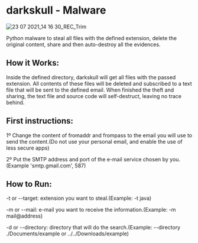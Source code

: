 # darkskull - Malware 

![23 07 2021_14 16 30_REC_Trim](https://user-images.githubusercontent.com/65406173/126818664-e8a439ed-33de-4e78-88e2-8eff28a1cd34.gif)

Python malware to steal all files with the defined extension, delete the original content, share and then auto-destroy all the evidences.

## How it Works:
Inside the defined directory, darkskull will get all files with the passed extension. All contents of these files will be deleted and subscribed to a text file that will be sent to the defined email. When finished the theft and sharing, the text file and source code will self-destruct, leaving no trace behind.

## First instructions:
1º Change the content of fromaddr and frompass to the email you will use to send the content.(Do not use your personal email, and enable the use of less secure apps)

2º Put the SMTP address and port of the e-mail service chosen by you.(Example 'smtp.gmail.com', 587)
  
## How to Run:

-t or --target: extension you want to steal.(Example: -t java)

-m or --mail: e-mail you want to receive the information.(Example: -m mail@address)

-d or --directory: directory that will do the search.(Example: --directory ./Documents/example or ../../Downloads/example)



